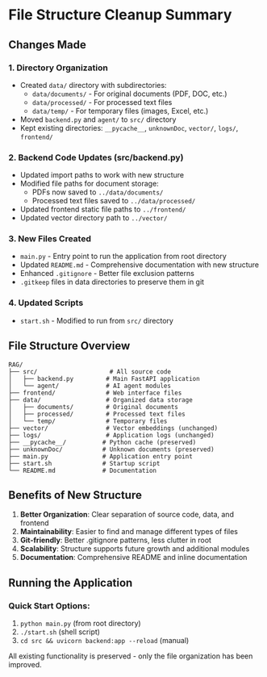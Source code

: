 # File Structure Cleanup Summary

## Changes Made

### 1. Directory Organization
- Created `data/` directory with subdirectories:
  - `data/documents/` - For original documents (PDF, DOC, etc.)
  - `data/processed/` - For processed text files
  - `data/temp/` - For temporary files (images, Excel, etc.)
- Moved `backend.py` and `agent/` to `src/` directory
- Kept existing directories: `__pycache__`, `unknownDoc`, `vector/`, `logs/`, `frontend/`

### 2. Backend Code Updates (src/backend.py)
- Updated import paths to work with new structure
- Modified file paths for document storage:
  - PDFs now saved to `../data/documents/`
  - Processed text files saved to `../data/processed/`
- Updated frontend static file paths to `../frontend/`
- Updated vector directory path to `../vector/`

### 3. New Files Created
- `main.py` - Entry point to run the application from root directory
- Updated `README.md` - Comprehensive documentation with new structure
- Enhanced `.gitignore` - Better file exclusion patterns
- `.gitkeep` files in data directories to preserve them in git

### 4. Updated Scripts
- `start.sh` - Modified to run from `src/` directory

## File Structure Overview

```
RAG/
├── src/                    # All source code
│   ├── backend.py         # Main FastAPI application
│   └── agent/             # AI agent modules
├── frontend/              # Web interface files
├── data/                  # Organized data storage
│   ├── documents/         # Original documents
│   ├── processed/         # Processed text files
│   └── temp/              # Temporary files
├── vector/                # Vector embeddings (unchanged)
├── logs/                  # Application logs (unchanged)
├── __pycache__/          # Python cache (preserved)
├── unknownDoc/           # Unknown documents (preserved)
├── main.py               # Application entry point
├── start.sh              # Startup script
└── README.md             # Documentation
```

## Benefits of New Structure

1. **Better Organization**: Clear separation of source code, data, and frontend
2. **Maintainability**: Easier to find and manage different types of files
3. **Git-friendly**: Better .gitignore patterns, less clutter in root
4. **Scalability**: Structure supports future growth and additional modules
5. **Documentation**: Comprehensive README and inline documentation

## Running the Application

### Quick Start Options:
1. `python main.py` (from root directory)
2. `./start.sh` (shell script)
3. `cd src && uvicorn backend:app --reload` (manual)

All existing functionality is preserved - only the file organization has been improved.
